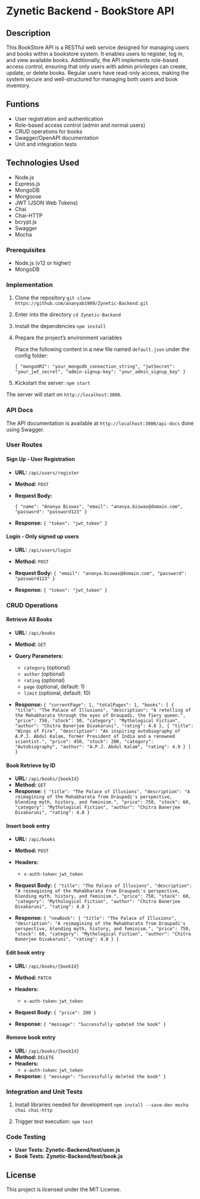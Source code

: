 
# Zynetic Backend - BookStore API

## Description

This BookStore API is a RESTful web service designed for managing users and books within a bookstore system. It enables users to register, log in, and view available books. Additionally, the API implements role-based access control, ensuring that only users with admin privileges can create, update, or delete books. Regular users have read-only access, making the system secure and well-structured for managing both users and book inventory.

## Funtions

- User registration and authentication
- Role-based access control (admin and normal users)
- CRUD operations for books
- Swagger/OpenAPI documentation
- Unit and integration tests

## Technologies Used

- Node.js
- Express.js
- MongoDB
- Mongoose
- JWT (JSON Web Tokens)
- Chai
- Chai-HTTP
- bcrypt.js
- Swagger
- Mocha

### Prerequisites

- Node.js (v12 or higher)
- MongoDB

### Implementation

1. Clone the repository
   `git clone https://github.com/ananyab1909/Zynetic-Backend.git`

2. Enter into the directory
   `cd Zynetic-Backend`

3. Install the dependencies
   `npm install`

4. Prepare the project’s environment variables

   Place the following content in a new file named `default.json` under the config folder:
   
   `{
     "mongoURI": "your_mongodb_connection_string",
     "jwtSecret": "your_jwt_secret",
     "admin-signup-key": "your_admin_signup_key"
   }`

6. Kickstart the server:
   `npm start`

The server will start on `http://localhost:3000`.

### API Docs

The API documentation is available at `http://localhost:3000/api-docs` done using Swagger.

### User Routes

#### Sign Up - User Registration

- **URL:** `/api/users/register`
- **Method:** `POST`
- **Request Body:**

  `{
    "name": "Ananya Biswas",
    "email": "ananya.biswas@domain.com",
    "password": "password123"
  }`

- **Response:**
  `{
    "token": "jwt_token"
  }`

#### Login - Only signed up users

- **URL:** `/api/users/login`
- **Method:** `POST`
- **Request Body:**
  `{
    "email": "ananya.biswas@domain.com",
    "password": "password123"
  }`

- **Response:**
  `{
    "token": "jwt_token"
  }`

### CRUD Operations

#### Retrieve All Books

- **URL:** `/api/books`
- **Method:** `GET`
- **Query Parameters:**
  - `category` (optional)
  - `author` (optional)
  - `rating` (optional)
  - `page` (optional, default: 1)
  - `limit` (optional, default: 10)

- **Response:**
  `{
  "currentPage": 1,
  "totalPages": 1,
  "books": [
    {
      "title": "The Palace of Illusions",
      "description": "A retelling of the Mahabharata through the eyes of Draupadi, the fiery queen.",
      "price": 750,
      "stock": 50,
      "category": "Mythological Fiction",
      "author": "Chitra Banerjee Divakaruni",
      "rating": 4.8
    },
    {
      "title": "Wings of Fire",
      "description": "An inspiring autobiography of A.P.J. Abdul Kalam, former President of India and a renowned scientist.",
      "price": 450,
      "stock": 200,
      "category": "Autobiography",
      "author": "A.P.J. Abdul Kalam",
      "rating": 4.9
    }
  ]
}`


#### Book Retrieve by ID

- **URL:** `/api/books/{bookId}`
- **Method:** `GET`
- **Response:** 
`{
  "title": "The Palace of Illusions",
  "description": "A reimagining of the Mahabharata from Draupadi's perspective, blending myth, history, and feminism.",
  "price": 750,
  "stock": 60,
  "category": "Mythological Fiction",
  "author": "Chitra Banerjee Divakaruni",
  "rating": 4.8
}`


#### Insert book entry

- **URL:** `/api/books`
- **Method:** `POST`
- **Headers:**
  - `x-auth-token`: `jwt_token`
- **Request Body:**
`{
  "title": "The Palace of Illusions",
  "description": "A reimagining of the Mahabharata from Draupadi's perspective, blending myth, history, and feminism.",
  "price": 750,
  "stock": 60,
  "category": "Mythological Fiction",
  "author": "Chitra Banerjee Divakaruni",
  "rating": 4.8
}`

- **Response:** 
  `{
    "newBook": {
      "title": "The Palace of Illusions",
        "description": "A reimagining of the Mahabharata from Draupadi's perspective, blending myth, history, and feminism.",
        "price": 750,
        "stock": 60,
        "category": "Mythological Fiction",
        "author": "Chitra Banerjee Divakaruni",
        "rating": 4.8
    }
  }`

#### Edit book entry

- **URL:** `/api/books/{bookId}`
- **Method:** `PATCH`
- **Headers:**
  - `x-auth-token`: `jwt_token`
- **Request Body:**
  `{
    "price": 200
  }`

- **Response:**
  `{
    "message": "Successfully updated the book"
  }`
  
#### Remove book entry

- **URL:** `/api/books/{bookId}`
- **Method:** `DELETE`
- **Headers:**
  - `x-auth-token`: `jwt_token`
- **Response:**
  `{
    "message": "Successfully deleted the book"
  }`

### Integration and Unit Tests

1. Install libraries needed for development
   `npm install --save-dev mocha chai chai-http`

2. Trigger test execution:
   `npm test`

### Code Testing
- **User Tests:** __Zynetic-Backend/test/user.js__
- **Book Tests:** __Zynetic-Backend/test/book.js__

## License

This project is licensed under the MIT License.
